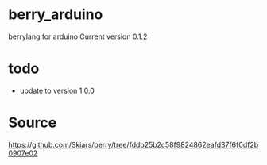 # berry_arduino
berrylang for arduino
Current version 0.1.2

# todo 
* update to version 1.0.0

# Source
https://github.com/Skiars/berry/tree/fddb25b2c58f9824862eafd37f6f0df2b0907e02
